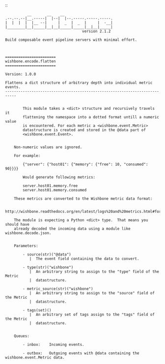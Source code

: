 ::

              __       __    __
    .--.--.--|__.-----|  |--|  |--.-----.-----.-----.
    |  |  |  |  |__ --|     |  _  |  _  |     |  -__|
    |________|__|_____|__|__|_____|_____|__|__|_____|
                                       version 2.1.2

    Build composable event pipeline servers with minimal effort.



    =======================
    wishbone.encode.flatten
    =======================

    Version: 1.0.0

    Flattens a dict structure of arbitrary depth into individual metric events.
    ---------------------------------------------------------------------------


            This module takes a <dict> structure and recursively travels it
            flattening the namespace into a dotted format untill a numeric value
            is encountered. For each metric a <wishbone.event.Metric>
            datastructure is created and stored in the @data part of
            <wishbone.event.Event>.


        Non-numeric values are ignored.

        For example:

            {"server": {"host01": {"memory": {"free": 10, "consumed": 90}}}}

            Would generate following metrics:

            server.host01.memory.free
            server.host01.memory.consumed

        These metrics are converted to the Wishbone metric data format:

            http://wishbone.readthedocs.org/en/latest/logs%20and%20metrics.html#format

        The module is expecting a Python <dict> type.  That means you should have
        already decoded the incoming data using a module like wishbone.decode.json.


        Parameters:

            - source(str)("@data")
               |  The event field containing the data to convert.

            - type(str)("wishbone")
               |  An arbitrary string to assign to the "type" field of the Metric
               |  datastructure.

            - metric_source(str)("wishbone")
               |  An arbitrary string to assign to the "source" field of the Metric
               |  datastructure.

            - tags(set)()
               |  An arbitrary set of tags assign to the "tags" field of the Metric
               |  datastructure.


        Queues:

            - inbox:    Incoming events.

            - outbox:   Outgoing events with @data containing the wishbone.event.Metric data.

